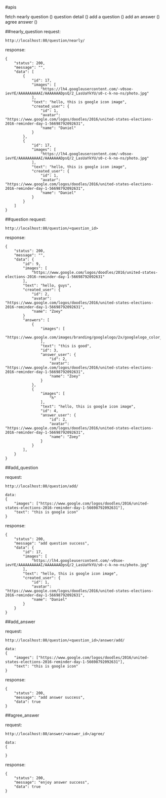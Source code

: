 #apis

fetch nearly question ()
question detail ()
add a question ()
add an answer ()
agree answer ()


##nearly_question 
request:

    http://localhost:80/question/nearly/


response:

    {
        "status": 200,
        "message": "",
        "data": [
            {
                "id": 17,
                "images": [
                    "https://lh4.googleusercontent.com/-v0soe-ievYE/AAAAAAAAAAI/AAAAAAADpsQ/2_LasUaYkYU/s0-c-k-no-ns/photo.jpg"
                ],
                "text": "hello, this is google icon image",
                "created_user": {
                    "id": 1,
                    "avatar": "https://www.google.com/logos/doodles/2016/united-states-elections-2016-reminder-day-1-56698792092631",
                    "name": "Daniel"
                }
            },
            {
                "id": 17,
                "images": [
                    "https://lh4.googleusercontent.com/-v0soe-ievYE/AAAAAAAAAAI/AAAAAAADpsQ/2_LasUaYkYU/s0-c-k-no-ns/photo.jpg"
                ],
                "text": "hello, this is google icon image",
                "created_user": {
                    "id": 1,
                    "avatar": "https://www.google.com/logos/doodles/2016/united-states-elections-2016-reminder-day-1-56698792092631",
                    "name": "Daniel"
                }
            }
        ]
    }


##question
request:
    
    http://localhost:80/question/<question_id>


response:

    {
        "status": 200,
        "message": "",
        "data": {
            "id": 9,
            "images": [
                "https://www.google.com/logos/doodles/2016/united-states-elections-2016-reminder-day-1-56698792092631"
            ],
            "text": "hello, guys",
            "created_user": {
                "id": 2,
                "avatar": "https://www.google.com/logos/doodles/2016/united-states-elections-2016-reminder-day-1-56698792092631",
                "name": "Zoey"
            }
            "answers": [
                {
                    "images": [
                        "https://www.google.com/images/branding/googlelogo/2x/googlelogo_color_272x92dp.png"
                    ],
                    "text": "this is good",
                    "id": 3,
                    "answer_user": {
                        "id": 2,
                        "avatar": "https://www.google.com/logos/doodles/2016/united-states-elections-2016-reminder-day-1-56698792092631",
                        "name": "Zoey"
                    }
                },
                {
                    "images": [
                        "h"
                    ],
                    "text": "hello, this is google icon image",
                    "id": 4,
                    "answer_user": {
                        "id": 2,
                        "avatar": "https://www.google.com/logos/doodles/2016/united-states-elections-2016-reminder-day-1-56698792092631",
                        "name": "Zoey"
                    }
                }
            ],
        }
    }


##add_question

request:

    http://localhost:80/question/add/

    data:
    {
        "images": ["https://www.google.com/logos/doodles/2016/united-states-elections-2016-reminder-day-1-56698792092631"],
        "text": "this is google icon"
    }


response:

    {
        "status": 200, 
        "message": "add question success", 
        "data": {
            "id": 17,
            "images": [
                "https://lh4.googleusercontent.com/-v0soe-ievYE/AAAAAAAAAAI/AAAAAAADpsQ/2_LasUaYkYU/s0-c-k-no-ns/photo.jpg"
            ],
            "text": "hello, this is google icon image",
            "created_user": {
                "id": 1,
                "avatar": "https://www.google.com/logos/doodles/2016/united-states-elections-2016-reminder-day-1-56698792092631",
                "name": "Daniel"
            }
        }
    }


##add_answer

request:

    http://localhost:80/question/<question_id>/answer/add/

    data:
    {
        "images": ["https://www.google.com/logos/doodles/2016/united-states-elections-2016-reminder-day-1-56698792092631"],
        "text": "this is google icon"
    }


response:

    {
        "status": 200, 
        "message": "add answer success", 
        "data": true
    }


##agree_answer

request:

    http://localhost:80/answer/<answer_id>/agree/

    data:
    {

    }


response:

    {
        "status": 200, 
        "message": "enjoy answer success", 
        "data": true
    }
